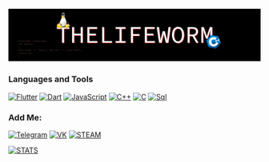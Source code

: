 [![Header](https://github.com/TheLifeWorm/thelifeworm/blob/main/assets/header.png)](https://vk.com/thelifeworm)

### Languages and Tools
[![Flutter](https://img.shields.io/badge/-Flutter-090909?style=for-the-badge&logo=flutter&logoColor=47C5FB)](https://vk.com/thelifeworm)
[![Dart](https://img.shields.io/badge/-Dart-090909?style=for-the-badge&logo=dart&logoColor=097CDB)](https://vk.com/thelifeworm)
[![JavaScript](https://img.shields.io/badge/-JavaScript-090909?style=for-the-badge&logo=JavaScript&logoColor=E9D54D)](https://vk.com/thelifeworm)
[![C++](https://img.shields.io/badge/-C++-090909?style=for-the-badge&logo=C%2b%2b&logoColor=6296CC)](https://vk.com/thelifeworm)
[![C](https://img.shields.io/badge/-C-090909?style=for-the-badge&logo=C&logoColor=6296CC)](https://vk.com/thelifeworm)
[![Sql](https://img.shields.io/badge/-Sql-090909?style=for-the-badge&logo=mysql&logoColor=00648B)](https://vk.com/thelifeworm)

### Add Me:
[![Telegram](https://img.shields.io/badge/-Telegram-090909?style=for-the-badge&logo=telegram&logoColor=27A0D9)](https://t.me/thelifeworm)
[![VK](https://img.shields.io/badge/-VK-090909?style=for-the-badge&logo=Vk&logoColor=4F7DB3)](https://vk.com/thelifeworm)
[![STEAM](https://img.shields.io/badge/-STEAM-090909?style=for-the-badge&logo=steam&logoColor=2d5e91)](https://steamcommunity.com/id/thelifeworm)

[![STATS](https://github-readme-stats.vercel.app/api?username=thelifeworm&show_icons=true&theme=dark)](https://vk.com/thelifeworm)
